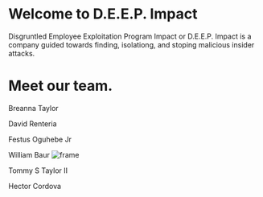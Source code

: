 # Welcome to D.E.E.P. Impact
Disgruntled Employee Exploitation Program Impact or D.E.E.P. Impact is a company guided towards finding, isolationg, and stoping malicious insider attacks.

# Meet our team.
Breanna Taylor

David Renteria

Festus Oguhebe Jr

William Baur
![frame](https://github.com/D-E-E-P-Impact/.github/assets/147181270/b8a26aaf-dd3a-4cb3-8dc7-716d95ed20bc|width=100)

Tommy S Taylor II


Hector Cordova


<!--

**Here are some ideas to get you started:**

🙋‍♀️ A short introduction - what is your organization all about?
🌈 Contribution guidelines - how can the community get involved?
👩‍💻 Useful resources - where can the community find your docs? Is there anything else the community should know?
🍿 Fun facts - what does your team eat for breakfast?
🧙 Remember, you can do mighty things with the power of [Markdown](https://docs.github.com/github/writing-on-github/getting-started-with-writing-and-formatting-on-github/basic-writing-and-formatting-syntax)
-->
